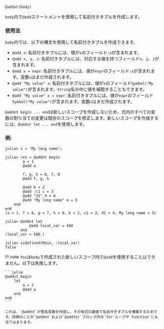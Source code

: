 ```
@addnt(body)
```

`body`内で`@add`ステートメントを使用して名前付きタプルを作成します。

### 使用法

`body`内では、以下の構文を使用して名前付きタプルを作成できます。

  * `@add x`: 名前付きタプルには、値が`x`のフィールド`:x`が含まれます。
  * `@add x, y, z`: 名前付きタプルには、対応する値を持つフィールド`x`、`y`、`z`が含まれます。
  * `@add x = expr`: 名前付きタプルには、値が`expr`のフィールド`:x`が含まれます。変数`x`はまだ作成されます。
  * `@add "My value" x`: 名前付きタプルには、値が`x`のフィールド`Symbol("My value")`が含まれます。`String`名の中に値を補間することもできます。
  * `@add "My value" x = expr`: 名前付きタプルには、値が`expr`のフィールド`Symbol("My value")`が含まれます。変数`x`はまだ作成されます。

`@addnt begin ... end`は新しいスコープを作成しないため、式内のすべての変数の割り当ての変更は既存のスコープを修正します。新しいスコープを作成するには、`@addnt let ... end`を使用します。

### 例:

```jldoctest
julia> s = "My long name";

julia> res = @addnt begin
		a = 1
		@add a

		f, g, h = 6, 7, 8
		@add f, g, h

		@add b = 2
		@add :c1 c = 3
		@add "d1" d = 4
		@add "My long name" e = 5
	end
end
(a = 1, f = 6, g = 7, h = 8, b = 2, c1 = 3, d1 = 4, My long name = 5)

julia> @addnt let
           @add local_var = 500
       end
(local_var = 500,)

julia> isdefined(Main, :local_var)
false
```

!!! note
    `You`は`body`で作成された新しいスコープ内で`@add`を使用することはできません。以下は失敗します。

    ```julia
    @addnt begin
    	let
    	    a = 1
    	    @add a
    	end
    end
    ```

    これは、`@addnt`が匿名変数を作成し、その後式の最後で名前付きタプルを構築するためです。同様のことが`@addnt`および`@addto!`ブロック内の`for`ループや`function`にも当てはまります。


